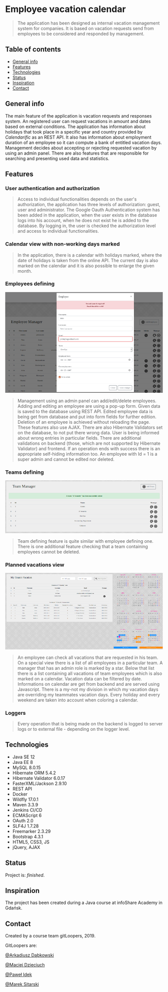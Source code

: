 # Employee vacation calendar
> The application has been designed as internal vacation management system for companies. It is based on vacation requests send from employees to be considered and responded by management.

## Table of contents
* [General info](#general-info)
* [Features](#features)
* [Technologies](#technologies)
* [Status](#status)
* [Inspiration](#inspiration)
* [Contact](#contact)

## General info
The main feature of the application is vacation requests and responses system. An registered user can request vacations in amount and dates based on external conditions. The application has information about holidays that took place in a specific year and country provided by _Calendarific_ as an REST API. It also has information about employment duration of an employee so it can compute a bank of entitled vacation days. Management decides about accepting or rejecting requested vacation by using an admin panel. There are also features that are responsible for searching and presenting used data and statistics.

## Features

### User authentication and authorization
> Access to individual functionalities depends on the user's authorization, the application has three levels of authorization: 
guest, user and administrator.
The Google Oauth Authentication system has been added in the application, when the user exists in the database logs into 
his account, when he does not exist he is added to the database. 
By logging in, the user is checked the authorization level and access to individual functionalities.

### Calendar view with non-working days marked
> In the application, there is a calendar with holidays marked, where the date of holidays is taken from the online API. 
The current day is also marked on the calendar and it is also possible to enlarge the given month.

### Employees defining
![Employees defining](./docs/employees.png) 
> Management using an admin panel can add/edit/delete employees. Adding and editing an employee are using a pop-up form. Given data is saved to the database using REST API. Edited employee data is being get from database and put into form fields for further edition. Deletion of an employee is achieved without reloading the page. These features also use AJAX. There are also Hibernate Validators set on the database, to not put there wrong data. User is being informed about wrong entries in particular fields. There are additional validations on backend (those, which are not supported by Hibernate Validator) and frontend. If an operation ends with success there is an appropriate self-hiding information too. An employee with Id = 1 is a super admin and cannot be edited nor deleted.

### Teams defining
![Teams defining](./docs/teams.png) 
> Team defining feature is quite similar with employee defining one. There is one additional feature checking that a team containing employees cannot be deleted.

### Planned vacations view
![Teams defining](./docs/myTeam.png) 
> An employee can check all vacations that are requested in his team. On a special view there is a list of all employees in a particular team. A manager that has an admin role is marked by a star. Below that list there is a list containing all vacations of team employees which is also marked on a calendar. Vacation data can be filtered by date. Informations on calendar are get from backend and are served using Javascript. There is a my-not my division in which my vacation days are overriding my teammates vacation days. Every holiday and every weekend are taken into account when coloring a calendar.

### Loggers
> Every operation that is being made on the backend is logged to server logs or to external file - depending on the logger level.

## Technologies
* Java SE 12
* Java EE 8
* MySQL 8.0.15
* Hibernate ORM 5.4.2
* Hibernate Validator 6.0.17
* FasterXML/Jackson 2.9.10
* REST API
* Docker
* Wildfly 17.0.1
* Maven 3.3.9
* Jenkins CI/CD
* ECMAScript 6
* OAuth 2.0
* SLF4J 1.7.28
* Freemarker 2.3.29
* Bootstrap 4.3.1
* HTML5, CSS3, JS
* jQuery, AJAX

## Status
Project is: _finished_.

## Inspiration
The project has been created during a Java course at infoShare Academy in Gdańsk.

## Contact
Created by a course team gitLoopers, 2019.

GitLoopers are:

[@Arkadiusz Dąbkowski](https://github.com/ArkadiuszDabkowski)

[@Maciej Dzieciuch](https://github.com/MaciejDzieciuch)

[@Paweł Idek](https://github.com/pawelidek)

[@Marek Sitarski](https://github.com/marsitar)